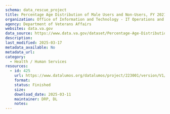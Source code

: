 ```yaml
---
schema: data_rescue_project 
title: Percentage Age Distribution of Male Users and Non-Users, FY 2021
organization: Office of Information and Technology - IT Operations and Services (ITOPS)
agency: Department of Veterans Affairs
websites: data.va.gov
data_source: https://www.data.va.gov/dataset/Percentage-Age-Distribution-of-Male-Users-and-Non-/884f-4qhn
description: 
last_modified: 2025-03-17
metadata_available: No
metadata_url: 
category:
  - Health / Human Services
resources:
  - id: 425
    url: https://www.datalumos.org/datalumos/project/223001/version/V1/view
    format: 
    status: Finished
    size: 
    download_date: 2025-03-11
    maintainer: DRP, DL
    notes: 
---
```

